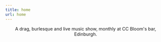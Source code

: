 ```yaml
---
title: home
url: home
---
```


<div align="center">
	<p>
        A drag, burlesque and live music show, monthly at CC Bloom's bar, Edinburgh.
	</p>
</div>
